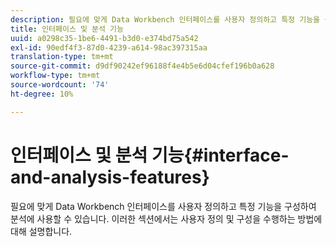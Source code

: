```yaml
---
description: 필요에 맞게 Data Workbench 인터페이스를 사용자 정의하고 특정 기능을 구성하여 분석에 사용할 수 있습니다. 이러한 섹션에서는 사용자 정의 및 구성을 수행하는 방법에 대해 설명합니다.
title: 인터페이스 및 분석 기능
uuid: a0298c35-1be6-4491-b3d0-e374bd75a542
exl-id: 90edf4f3-87d0-4239-a614-98ac397315aa
translation-type: tm+mt
source-git-commit: d9df90242ef96188f4e4b5e6d04cfef196b0a628
workflow-type: tm+mt
source-wordcount: '74'
ht-degree: 10%

---
```


# 인터페이스 및 분석 기능{#interface-and-analysis-features}

필요에 맞게 Data Workbench 인터페이스를 사용자 정의하고 특정 기능을 구성하여 분석에 사용할 수 있습니다. 이러한 섹션에서는 사용자 정의 및 구성을 수행하는 방법에 대해 설명합니다.

